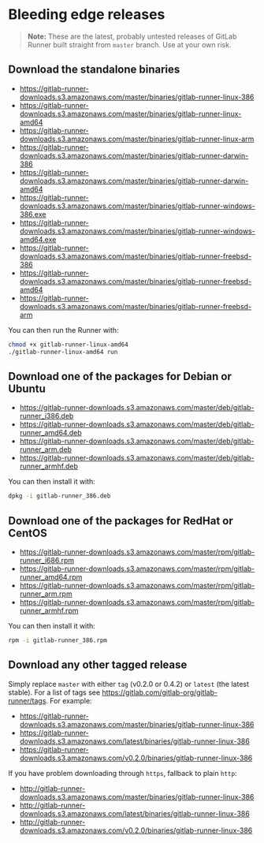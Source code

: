 # Bleeding edge releases

>**Note:**
These are the latest, probably untested releases of GitLab Runner built straight
from `master` branch. Use at your own risk.

## Download the standalone binaries

* https://gitlab-runner-downloads.s3.amazonaws.com/master/binaries/gitlab-runner-linux-386
* https://gitlab-runner-downloads.s3.amazonaws.com/master/binaries/gitlab-runner-linux-amd64
* https://gitlab-runner-downloads.s3.amazonaws.com/master/binaries/gitlab-runner-linux-arm
* https://gitlab-runner-downloads.s3.amazonaws.com/master/binaries/gitlab-runner-darwin-386
* https://gitlab-runner-downloads.s3.amazonaws.com/master/binaries/gitlab-runner-darwin-amd64
* https://gitlab-runner-downloads.s3.amazonaws.com/master/binaries/gitlab-runner-windows-386.exe
* https://gitlab-runner-downloads.s3.amazonaws.com/master/binaries/gitlab-runner-windows-amd64.exe
* https://gitlab-runner-downloads.s3.amazonaws.com/master/binaries/gitlab-runner-freebsd-386
* https://gitlab-runner-downloads.s3.amazonaws.com/master/binaries/gitlab-runner-freebsd-amd64
* https://gitlab-runner-downloads.s3.amazonaws.com/master/binaries/gitlab-runner-freebsd-arm

You can then run the Runner with:
```bash
chmod +x gitlab-runner-linux-amd64
./gitlab-runner-linux-amd64 run
```

## Download one of the packages for Debian or Ubuntu

* https://gitlab-runner-downloads.s3.amazonaws.com/master/deb/gitlab-runner_i386.deb
* https://gitlab-runner-downloads.s3.amazonaws.com/master/deb/gitlab-runner_amd64.deb
* https://gitlab-runner-downloads.s3.amazonaws.com/master/deb/gitlab-runner_arm.deb
* https://gitlab-runner-downloads.s3.amazonaws.com/master/deb/gitlab-runner_armhf.deb

You can then install it with:
```bash
dpkg -i gitlab-runner_386.deb
```

## Download one of the packages for RedHat or CentOS

* https://gitlab-runner-downloads.s3.amazonaws.com/master/rpm/gitlab-runner_i686.rpm
* https://gitlab-runner-downloads.s3.amazonaws.com/master/rpm/gitlab-runner_amd64.rpm
* https://gitlab-runner-downloads.s3.amazonaws.com/master/rpm/gitlab-runner_arm.rpm
* https://gitlab-runner-downloads.s3.amazonaws.com/master/rpm/gitlab-runner_armhf.rpm

You can then install it with:
```bash
rpm -i gitlab-runner_386.rpm
```

## Download any other tagged release

Simply replace `master` with either `tag` (v0.2.0 or 0.4.2) or `latest` (the latest
stable). For a list of tags see <https://gitlab.com/gitlab-org/gitlab-runner/tags>.
For example:

* https://gitlab-runner-downloads.s3.amazonaws.com/master/binaries/gitlab-runner-linux-386
* https://gitlab-runner-downloads.s3.amazonaws.com/latest/binaries/gitlab-runner-linux-386
* https://gitlab-runner-downloads.s3.amazonaws.com/v0.2.0/binaries/gitlab-runner-linux-386

If you have problem downloading through `https`, fallback to plain `http`:

* http://gitlab-runner-downloads.s3.amazonaws.com/master/binaries/gitlab-runner-linux-386
* http://gitlab-runner-downloads.s3.amazonaws.com/latest/binaries/gitlab-runner-linux-386
* http://gitlab-runner-downloads.s3.amazonaws.com/v0.2.0/binaries/gitlab-runner-linux-386
